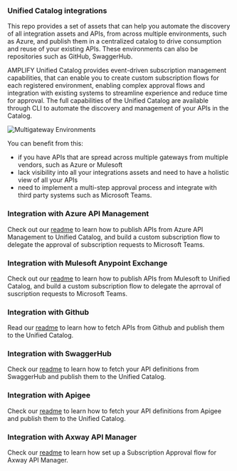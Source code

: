 ### Unified Catalog integrations
This repo provides a set of assets that can help you automate the discovery of all integration assets and APIs, from across multiple environments, such as Azure, and publish them in a centralized catalog to drive consumption and reuse of your existing APIs. These environments can also be repositories such as GitHub, SwaggerHub.

AMPLIFY Unified Catalog  provides event-driven subscription management capabilities, that can enable you to create custom subscription flows for each registered environment, enabling complex approval flows and integration with existing systems to streamline experience and reduce time for approval. The full capabilities of the Unified Catalog are available through CLI to automate the discovery and management of your APIs in the Catalog. 

![Multigateway Environments](https://github.com/Axway/unified-catalog-integrations/blob/master/images/MultiGatewayDiscovery.PNG)

You can benefit from this: 
* if you have APIs that are spread across multiple gateways from multiple vendors, such as Azure or Mulesoft
* lack visibility into all your integrations assets and need to have a holistic view of all your APIs
* need to implement a multi-step approval process and integrate with third party systems such as Microsoft Teams. 

### Integration with Azure API Management

Check out our [readme](https://github.com/Axway/unified-catalog-integrations/blob/master/azure/AzureToUnifiedCatalogIntegration.md) to learn how to publish APIs from Azure API Management to Unified Catalog, and build a custom subscription flow to delegate the approval of subscription requests to Microsoft Teams. 

### Integration with Mulesoft Anypoint Exchange
Check out our [readme](https://github.com/Axway/unified-catalog-integrations/blob/master/mulesoft/MulesoftIntegtration.md) to learn how to publish APIs from Mulesoft to Unified Catalog, and build a custom subscription flow to delegate the aprroval of suscription requests to Microsoft Teams. 

### Integration with Github
Read our [readme](https://github.com/Axway/unified-catalog-integrations/blob/master/github/github-extension/Readme.md) to learn how to fetch APIs from Github and publish them to the Unified Catalog.  

### Integration with SwaggerHub
Check our [readme](https://github.com/Axway/unified-catalog-integrations/blob/master/swaggerhub/swaggerhub-extension/README.md) to learn how to fetch your API definitions from SwaggerHub and publish them to the Unified Catalog. 


### Integration with Apigee
Check our [readme](https://github.com/Axway/unified-catalog-integrations/blob/master/apigee/apigee-extension/README.md) to learn how to fetch your API definitions from Apigee and publish them to the Unified Catalog. 

### Integration with Axway API Manager
Check our [readme](./axway-api-manager/README.md) to learn how set up a Subscription Approval flow for Axway API Manager.
